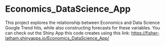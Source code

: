 # Economics_DataScience_App
This project explores the relationship between Economics and Data Science Google Trend hits, while also constructing forecasts for these variables.
You can check out the Shiny App this code creates using this link: https://fisher-latham.shinyapps.io/Economics_DataScience_App/
